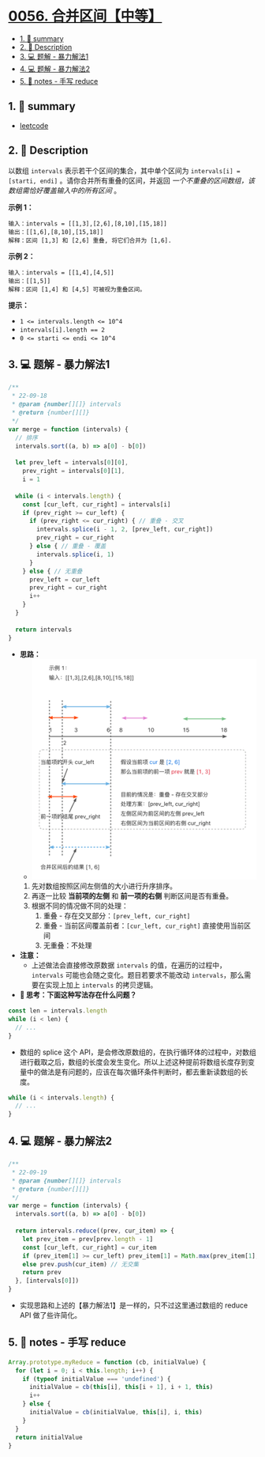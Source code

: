 # [0056. 合并区间【中等】](https://github.com/Tdahuyou/leetcode/tree/main/0056.%20%E5%90%88%E5%B9%B6%E5%8C%BA%E9%97%B4%E3%80%90%E4%B8%AD%E7%AD%89%E3%80%91)

<!-- region:toc -->
- [1. 📝 summary](#1--summary)
- [2. 📝 Description](#2--description)
- [3. 💻 题解 - 暴力解法1](#3--题解---暴力解法1)
- [4. 💻 题解 - 暴力解法2](#4--题解---暴力解法2)
- [5. 📒 notes - 手写 reduce](#5--notes---手写-reduce)
<!-- endregion:toc -->

## 1. 📝 summary

- [leetcode](https://leetcode.cn/problems/merge-intervals)

## 2. 📝 Description

以数组 `intervals` 表示若干个区间的集合，其中单个区间为 `intervals[i] = [starti, endi]` 。请你合并所有重叠的区间，并返回 *一个不重叠的区间数组，该数组需恰好覆盖输入中的所有区间* 。

**示例 1：**

```
输入：intervals = [[1,3],[2,6],[8,10],[15,18]]
输出：[[1,6],[8,10],[15,18]]
解释：区间 [1,3] 和 [2,6] 重叠, 将它们合并为 [1,6].
```

**示例 2：**

```
输入：intervals = [[1,4],[4,5]]
输出：[[1,5]]
解释：区间 [1,4] 和 [4,5] 可被视为重叠区间。
```

**提示：**

- `1 <= intervals.length <= 10^4`
- `intervals[i].length == 2`
- `0 <= starti <= endi <= 10^4`

## 3. 💻 题解 - 暴力解法1

```js
/**
 * 22-09-18
 * @param {number[][]} intervals
 * @return {number[][]}
 */
var merge = function (intervals) {
  // 排序
  intervals.sort((a, b) => a[0] - b[0])

  let prev_left = intervals[0][0],
    prev_right = intervals[0][1],
    i = 1

  while (i < intervals.length) {
    const [cur_left, cur_right] = intervals[i]
    if (prev_right >= cur_left) {
      if (prev_right <= cur_right) { // 重叠 - 交叉
        intervals.splice(i - 1, 2, [prev_left, cur_right])
        prev_right = cur_right
      } else { // 重叠 - 覆盖
        intervals.splice(i, 1)
      }
    } else { // 无重叠
      prev_left = cur_left
      prev_right = cur_right
      i++
    }
  }

  return intervals
}
```

- **思路：**
  - ![](md-imgs/2024-11-10-12-14-08.png)
  1. 先对数组按照区间左侧值的大小进行升序排序。
  2. 再逐一比较 **当前项的左侧** 和 **前一项的右侧** 判断区间是否有重叠。
  3. 根据不同的情况做不同的处理：
     1. 重叠 - 存在交叉部分：`[prev_left, cur_right]`
     2. 重叠 - 当前区间覆盖前者：`[cur_left, cur_right]` 直接使用当前区间
     3. 无重叠：不处理
- **注意：**
  - 上述做法会直接修改原数据 `intervals` 的值，在遍历的过程中，`intervals` 可能也会随之变化。题目若要求不能改动 `intervals`，那么需要在实现上加上 `intervals` 的拷贝逻辑。
- **🤔 思考：下面这种写法存在什么问题？**

```js
const len = intervals.length
while (i < len) {
  // ...
}
```

- 数组的 splice 这个 API，是会修改原数组的，在执行循环体的过程中，对数组进行截取之后，数组的长度会发生变化。所以上述这种提前将数组长度存到变量中的做法是有问题的，应该在每次循环条件判断时，都去重新读数组的长度。

```js
while (i < intervals.length) {
  // ...
}
```

## 4. 💻 题解 - 暴力解法2

```js
/**
 * 22-09-19
 * @param {number[][]} intervals
 * @return {number[][]}
 */
var merge = function (intervals) {
  intervals.sort((a, b) => a[0] - b[0])

  return intervals.reduce((prev, cur_item) => {
    let prev_item = prev[prev.length - 1]
    const [cur_left, cur_right] = cur_item
    if (prev_item[1] >= cur_left) prev_item[1] = Math.max(prev_item[1], cur_right) // 有交集
    else prev.push(cur_item) // 无交集
    return prev
  }, [intervals[0]])
}
```

- 实现思路和上述的【暴力解法1】是一样的，只不过这里通过数组的 reduce API 做了些许简化。

## 5. 📒 notes - 手写 reduce

```js
Array.prototype.myReduce = function (cb, initialValue) {
  for (let i = 0; i < this.length; i++) {
    if (typeof initialValue === 'undefined') {
      initialValue = cb(this[i], this[i + 1], i + 1, this)
      i++
    } else {
      initialValue = cb(initialValue, this[i], i, this)
    }
  }
  return initialValue
}
```